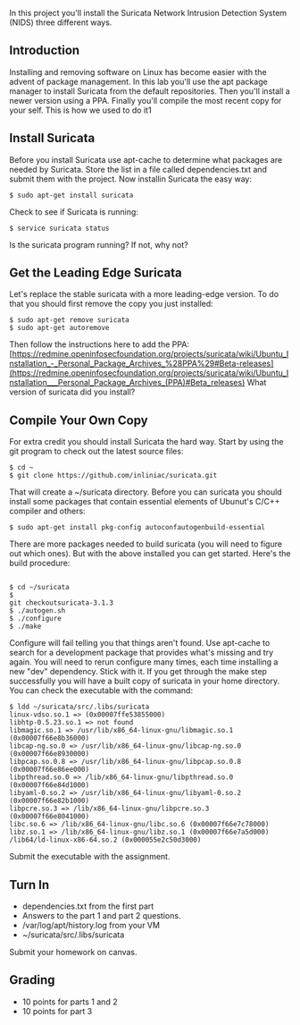 In this project you'll install the Suricata Network Intrusion Detection System (NIDS) three different ways.

## Introduction 

Installing and removing software on Linux has become easier with the advent of package management. In this lab you'll use the apt package manager to install Suricata from the default repositories. Then you'll install a newer version using a PPA. Finally you'll compile the most recent copy for your self. This is how we used to do it1

## Install Suricata 

Before you install Suricata use apt-cache to determine what packages are needed by Suricata. Store the list in a file called dependencies.txt and submit them with the project. Now installin Suricata the easy way:

```
$ sudo apt-get install suricata
```

Check to see if Suricata is running:

```
$ service suricata status
```

Is the suricata program running? If not, why not?

## Get the Leading Edge Suricata 

Let's replace the stable suricata with a more leading-edge version. To do that you should first remove the copy you just installed:

```
$ sudo apt-get remove suricata
$ sudo apt-get autoremove
```

Then follow the instructions here to add the PPA:
 [https://redmine.openinfosecfoundation.org/projects/suricata/wiki/Ubuntu_Installation_-_Personal_Package_Archives_%28PPA%29#Beta-releases](https://redmine.openinfosecfoundation.org/projects/suricata/wiki/Ubuntu_Installation___Personal_Package_Archives_(PPA)#Beta_releases)
What version of suricata did you install?

## Compile Your Own Copy 

For extra credit you should install Suricata the hard way. Start by using the git program to check out the latest source files:

```
$ cd ~
$ git clone https://github.com/inliniac/suricata.git
```

That will create a ~/suricata directory. Before you can suricata you should install some packages that contain essential elements of Ubunut's C/C++ compiler and others:

```
$ sudo apt-get install pkg-config autoconfautogenbuild-essential
```

There are more packages needed to build suricata (you will need to figure out which ones). But with the above installed you can get started. Here's the build procedure:
```

$ cd ~/suricata
$
git checkoutsuricata-3.1.3
$ ./autogen.sh
$ ./configure
$ ./make
```

Configure will fail telling you that things aren't found. Use apt-cache to search for a development package that provides what's missing and try again. You will need to rerun configure many times, each time installing a new "dev" dependency. Stick with it. If you get through the make step successfully you will have a built copy of suricata in your home directory. You can check the executable with the command:

```
$ ldd ~/suricata/src/.libs/suricata
linux-vdso.so.1 => (0x00007ffe53855000)
libhtp-0.5.23.so.1 => not found
libmagic.so.1 => /usr/lib/x86_64-linux-gnu/libmagic.so.1 (0x00007f66e8b36000)
libcap-ng.so.0 => /usr/lib/x86_64-linux-gnu/libcap-ng.so.0 (0x00007f66e8930000)
libpcap.so.0.8 => /usr/lib/x86_64-linux-gnu/libpcap.so.0.8 (0x00007f66e86ee000)
libpthread.so.0 => /lib/x86_64-linux-gnu/libpthread.so.0 (0x00007f66e84d1000)
libyaml-0.so.2 => /usr/lib/x86_64-linux-gnu/libyaml-0.so.2 (0x00007f66e82b1000)
libpcre.so.3 => /lib/x86_64-linux-gnu/libpcre.so.3 (0x00007f66e8041000)
libc.so.6 => /lib/x86_64-linux-gnu/libc.so.6 (0x00007f66e7c78000)
libz.so.1 => /lib/x86_64-linux-gnu/libz.so.1 (0x00007f66e7a5d000)
/lib64/ld-linux-x86-64.so.2 (0x000055e2c50d3000)
```

Submit the executable with the assignment.

## Turn In 

  - dependencies.txt from the first part
  - Answers to the part 1 and part 2 questions.
  - /var/log/apt/history.log from your VM
  - ~/suricata/src/.libs/suricata

Submit your homework on canvas.

## Grading 

  * 10 points for parts 1 and 2
  * 10 points for part 3

